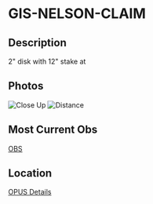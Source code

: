 # GIS-NELSON-CLAIM
## Description
2" disk with 12" stake at 
## Photos
![Close Up]()
![Distance]()
## Most Current Obs
[OBS]()
## Location
[OPUS Details](OPUS.txt)
```
 
```